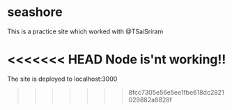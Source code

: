 # seashore
This is a practice site which worked with @TSaiSriram

<<<<<<< HEAD
Node is'nt working!!
=======
The site is deployed to localhost:3000
>>>>>>> 8fcc7305e56e5ee1fbe618dc2821029882a8828f
